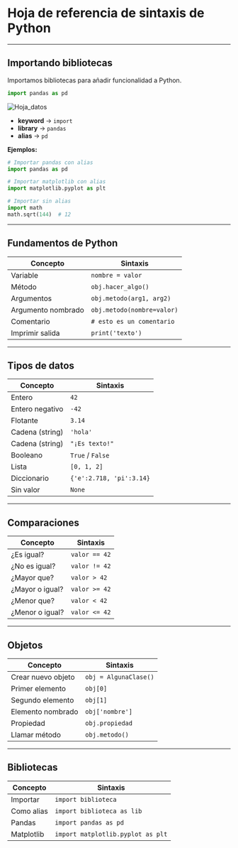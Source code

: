 # Hoja de referencia de sintaxis de Python

---

## Importando bibliotecas

Importamos bibliotecas para añadir funcionalidad a Python.

```python
import pandas as pd
````
![Hoja_datos](images/modulo1.1/sheet-ref1.png)
* **keyword** → `import`
* **library** → `pandas`
* **alias** → `pd`

**Ejemplos:**

```python
# Importar pandas con alias
import pandas as pd

# Importar matplotlib con alias
import matplotlib.pyplot as plt

# Importar sin alias
import math
math.sqrt(144)  # 12
```

---

## Fundamentos de Python

| Concepto           | Sintaxis                   |
| ------------------ | -------------------------- |
| Variable           | `nombre = valor`           |
| Método             | `obj.hacer_algo()`         |
| Argumentos         | `obj.metodo(arg1, arg2)`   |
| Argumento nombrado | `obj.metodo(nombre=valor)` |
| Comentario         | `# esto es un comentario`  |
| Imprimir salida    | `print('texto')`           |

---

## Tipos de datos

| Concepto        | Sintaxis                 |
| --------------- | ------------------------ |
| Entero          | `42`                     |
| Entero negativo | `-42`                    |
| Flotante        | `3.14`                   |
| Cadena (string) | `'hola'`                 |
| Cadena (string) | `"¡Es texto!"`           |
| Booleano        | `True` / `False`         |
| Lista           | `[0, 1, 2]`              |
| Diccionario     | `{'e':2.718, 'pi':3.14}` |
| Sin valor       | `None`                   |

---

## Comparaciones

| Concepto        | Sintaxis      |
| --------------- | ------------- |
| ¿Es igual?      | `valor == 42` |
| ¿No es igual?   | `valor != 42` |
| ¿Mayor que?     | `valor > 42`  |
| ¿Mayor o igual? | `valor >= 42` |
| ¿Menor que?     | `valor < 42`  |
| ¿Menor o igual? | `valor <= 42` |

---

## Objetos

| Concepto           | Sintaxis              |
| ------------------ | --------------------- |
| Crear nuevo objeto | `obj = AlgunaClase()` |
| Primer elemento    | `obj[0]`              |
| Segundo elemento   | `obj[1]`              |
| Elemento nombrado  | `obj['nombre']`       |
| Propiedad          | `obj.propiedad`       |
| Llamar método      | `obj.metodo()`        |

---

## Bibliotecas

| Concepto   | Sintaxis                          |
| ---------- | --------------------------------- |
| Importar   | `import biblioteca`               |
| Como alias | `import biblioteca as lib`        |
| Pandas     | `import pandas as pd`             |
| Matplotlib | `import matplotlib.pyplot as plt` |
